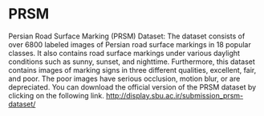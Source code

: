 # PRSM
Persian Road Surface Marking (PRSM) Dataset: The dataset consists of over 6800 labeled images of Persian road surface markings in 18 popular classes. It also contains road surface markings under various daylight conditions such as sunny, sunset, and nighttime. Furthermore, this dataset contains images of marking signs in three different qualities, excellent, fair, and poor. The poor images have serious occlusion, motion blur, or are depreciated.
You can download the official version of the PRSM dataset by clicking on the following link.
http://display.sbu.ac.ir/submission_prsm-dataset/
